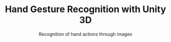 <h1 align='center'>Hand Gesture Recognition with Unity 3D</h1>
<p align='center'>Recognition of hand actions through images</p>
